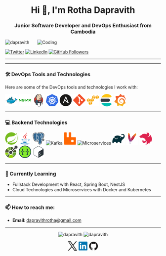 <h1 align="center">Hi 👋, I'm Rotha Dapravith</h1>
<h3 align="center">Junior Software Developer and DevOps Enthusiast from Cambodia</h3>
<img align="right" alt="Coding" width="400" src="https://user-images.githubusercontent.com/69011963/137184767-79a13ec7-1bb3-4341-a6da-3a149c9c159a.gif">

<p align="left"> <img src="https://komarev.com/ghpvc/?username=dapravith&label=Profile%20views&color=0e75b6&style=flat" alt="dapravith" /> </p>

<p align="left">
<a href="https://twitter.com/rdapravith" target="_blank"><img src="https://img.shields.io/twitter/follow/rdapravith?logo=twitter&style=for-the-badge" alt="Twitter" /></a>
<a href="https://linkedin.com/in/rotha-dapravith" target="_blank"><img src="https://img.shields.io/badge/-LinkedIn-blue?style=for-the-badge&logo=linkedin&logoColor=white" alt="LinkedIn" /></a>
<a href="https://github.com/Dapravith" target="_blank"><img src="https://img.shields.io/github/followers/dapravith?logo=github&style=for-the-badge" alt="GitHub Followers" /></a>
</p>

---

---

### 🛠 DevOps Tools and Technologies

Here are some of the DevOps tools and technologies I work with:

<p align="left">
  <img src="https://raw.githubusercontent.com/devicons/devicon/master/icons/docker/docker-original.svg" alt="Docker" width="40" height="40"/> 
  <img src="https://raw.githubusercontent.com/devicons/devicon/master/icons/nginx/nginx-original.svg" alt="Nginx" width="40" height="40"/>
  <img src="https://raw.githubusercontent.com/devicons/devicon/master/icons/jenkins/jenkins-original.svg" alt="Jenkins" width="40" height="40"/>
  <img src="https://raw.githubusercontent.com/devicons/devicon/master/icons/kubernetes/kubernetes-plain.svg" alt="Kubernetes" width="40" height="40"/> 
  <img src="https://raw.githubusercontent.com/devicons/devicon/master/icons/ansible/ansible-original.svg" alt="Ansible" width="40" height="40"/> 
  <img src="https://raw.githubusercontent.com/devicons/devicon/master/icons/git/git-original.svg" alt="Git" width="40" height="40"/> 
  <img src="https://raw.githubusercontent.com/devicons/devicon/master/icons/amazonwebservices/amazonwebservices-original.svg" alt="AWS" width="40" height="40"/>
  <img src="https://raw.githubusercontent.com/devicons/devicon/master/icons/elasticsearch/elasticsearch-original.svg" alt="ElasticSearch" width="40" height="40"/> 
  <img src="https://raw.githubusercontent.com/devicons/devicon/master/icons/grafana/grafana-original.svg" alt="Grafana" width="40" height="40"/> 
</p>

---

### 💻 Backend Technologies

<p align="left">
  <img src="https://raw.githubusercontent.com/devicons/devicon/master/icons/spring/spring-original.svg" alt="Spring Boot" width="40" height="40"/> 
  <img src="https://raw.githubusercontent.com/devicons/devicon/master/icons/java/java-original.svg" alt="Java" width="40" height="40"/>
  <img src="https://raw.githubusercontent.com/devicons/devicon/master/icons/postgresql/postgresql-original.svg" alt="PostgreSQL" width="40" height="40"/>
  <img src="https://raw.githubusercontent.com/devicons/devicon/master/icons/kafka/kafka-original.svg" alt="Kafka" width="40" height="40"/>
  <img src="https://raw.githubusercontent.com/devicons/devicon/master/icons/rabbitmq/rabbitmq-original.svg" alt="RabbitMQ" width="40" height="40"/>
  <img src="https://raw.githubusercontent.com/devicons/devicon/master/icons/microservices/microservices-original.svg" alt="Microservices" width="40" height="40"/>
  <img src="https://raw.githubusercontent.com/devicons/devicon/master/icons/gradle/gradle-original.svg" alt="Gradle" width="40" height="40"/>
  <img src="https://raw.githubusercontent.com/devicons/devicon/master/icons/maven/maven-original.svg" alt="Maven" width="40" height="40"/>
  <img src="https://raw.githubusercontent.com/devicons/devicon/master/icons/nestjs/nestjs-plain.svg" alt="NestJS" width="40" height="40"/>
  <img src="https://raw.githubusercontent.com/devicons/devicon/master/icons/openapi/openapi-original.svg" alt="OpenAPI" width="40" height="40"/>
  <img src="https://raw.githubusercontent.com/devicons/devicon/master/icons/swagger/swagger-original.svg" alt="Swagger" width="40" height="40"/>
  <img src="https://raw.githubusercontent.com/devicons/devicon/master/icons/bash/bash-original.svg" alt="Bash" width="40" height="40"/>
</p>

---

### 🌱 Currently Learning

- Fullstack Development with React, Spring Boot, NestJS
- Cloud Technologies and Microservices with Docker and Kubernetes

---

### 📫 How to reach me:

- **Email**: dapravithrotha@gmail.com

---

<p align="center">
  <img src="https://github-readme-stats.vercel.app/api?username=dapravith&show_icons=true&locale=en" alt="dapravith" />
  <img src="https://github-readme-streak-stats.herokuapp.com/?user=dapravith&" alt="dapravith" />
</p>

<p align="center">
  <a href="https://twitter.com/rdapravith" target="_blank"><img src="https://raw.githubusercontent.com/devicons/devicon/master/icons/twitter/twitter-original.svg" alt="Twitter" width="30" height="30"/></a>
  <a href="https://linkedin.com/in/rotha-dapravith" target="_blank"><img src="https://raw.githubusercontent.com/devicons/devicon/master/icons/linkedin/linkedin-original.svg" alt="LinkedIn" width="30" height="30"/></a>
  <a href="https://github.com/Dapravith" target="_blank"><img src="https://raw.githubusercontent.com/devicons/devicon/master/icons/github/github-original.svg" alt="GitHub" width="30" height="30"/></a>
</p>
